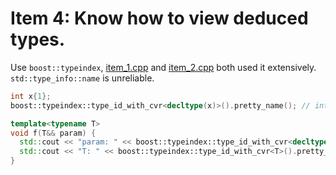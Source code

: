 # Item 4: Know how to view deduced types.

Use `boost::typeindex`, [item_1.cpp](../item_1/item_1.cpp) and [item_2.cpp](../item_2/item_2.cpp) both used it extensively. `std::type_info::name` is unreliable.

```c++
int x{1};
boost::typeindex::type_id_with_cvr<decltype(x)>().pretty_name(); // int

template<typename T>
void f(T&& param) {
  std::cout << "param: " << boost::typeindex::type_id_with_cvr<decltype(param)>().pretty_name() << std::endl;
  std::cout << "T: " << boost::typeindex::type_id_with_cvr<T>().pretty_name() << std::endl;
}
```